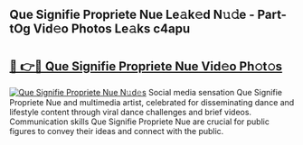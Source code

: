 ## Que Signifie Propriete Nue Le𝚊k𝚎d N𝚞𝚍e - Part-tOg Vid𝚎o Photos Le𝚊ks c4apu

# <h2><a href="http://fb6zo4.evod.top/?m=Que+Signifie+Propriete+Nue">🔗 👉🔴 Que Signifie Propriete Nue Vid𝚎o Ph𝚘t𝚘s</a></h2>

[![Que Signifie Propriete Nue N𝚞d𝚎s](https://i.imgur.com/8V9OHl7.gif)](http://fb6zo4.evod.top/?m=Que+Signifie+Propriete+Nue)
Social media sensation Que Signifie Propriete Nue and multimedia artist, celebrated for disseminating dance and lifestyle content through viral dance challenges and brief videos. Communication skills Que Signifie Propriete Nue are crucial for public figures to convey their ideas and connect with the public. 
